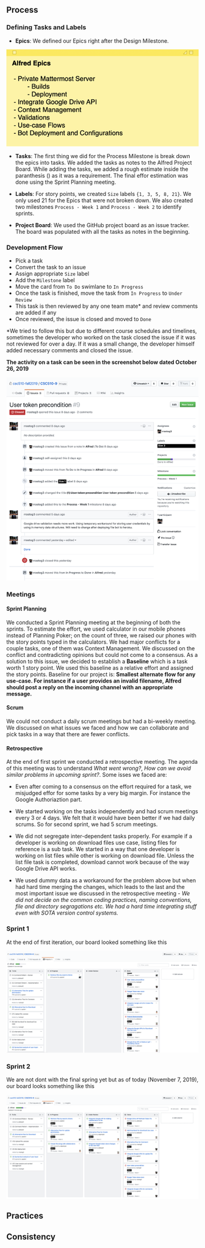 ## Process

### Defining Tasks and Labels

 - **Epics**: We defined our Epics right after the Design Milestone.
 
 ![Epics](img/Epics.png)
 
 - **Tasks**: The first thing we did for the Process Milestone is break down the epics into tasks. We added the tasks as notes to the Alfred Project Board. While adding the tasks, we added a rough estimate inside the paranthesis () as it was a requirement. The final effor estimation was done using the Sprint Planning meeting.
 
 - **Labels**: For story points, we created `Size` labels `{1, 3, 5, 8, 21}`. We only used 21 for the Epics that were not broken down. We also created two milestones `Process - Week 1` and `Process - Week 2` to identify sprints.
 
 - **Project Board**: We used the GitHub project board as an issue tracker. The board was populated with all the tasks as notes in the beginning.

### Development Flow

 - Pick a task
 - Convert the task to an issue
 - Assign appropriate `Size` label
 - Add the `Milestone` label
 - Move the card from `To Do` swimlane to `In Progress`
 - Once the task is finished, move the task from `In Progress` to `Under Review`
 - This task is then reviewed by any one team mate* and review comments are added if any
 - Once reviewed, the issue is closed and moved to `Done`

*We tried to follow this but due to different course schedules and timelines, sometimes the developer who worked on the task closed the issue if it was not reviewed for over a day. If it was a small change, the developer himself added necessary comments and closed the issue.

**The activity on a task can be seen in the screenshot below dated October 26, 2019**

![Timeline](img/task_timeline.png)
 
### Meetings

#### Sprint Planning

We conducted a Sprint Planning meeting at the beginning of both the sprints. To estimate the effort, we used calculator in our mobile phones instead of Planning Poker; on the count of three, we raised our phones with the story points typed in the calculators. We had major conflicts for a couple tasks, one of them was Context Management. We discussed on the conflict and contradicting opinions but could not come to a consensus. As a solution to this issue, we decided to establish a **Baseline** which is a task worth 1 story point. We used this baseline as a relative effort and assigned the story points. Baseline for our project is: **Smallest alternate flow for any use-case. For instance if a user provides an invalid filename, Alfred should post a reply on the incoming channel with an appropriate message.**
 
#### Scrum 

We could not conduct a daily scrum meetings but had a bi-weekly meeting. We discussed on what issues we faced and how we can collaborate and pick tasks in a way that there are fewer conflicts.
 
#### Retrospective

At the end of first sprint we conducted a retrospective meeting. The agenda of this meeting was to understand _What went wrong?_, _How can we avoid similar problems in upcoming sprint?_. Some isses we faced are:

 - Even after coming to a consensus on the effort required for a task, we misjudged effor for some tasks by a very big margin. For instance the Google Authoriaztion part.
 
 - We started working on the tasks independently and had scrum meetings every 3 or 4 days. We felt that it would have been better if we had daily scrums. So for second sprint, we had 5 scrum meetings.

 - We did not segregate inter-dependent tasks properly. For example if a developer is working on download files use case, listing files for reference is a sub task. We started in a way that one developer is working on list files while other is working on download file. Unless the list file task is completed, download cannot work because of the way Google Drive API works.
 
 - We used dummy data as a workaround for the problem above but when had hard time merging the changes, which leads to the last and the most important issue we discussed in the retrospective meeting - _We did not decide on the common coding practices, naming conventions, file and directory segragations etc. We had a hard time integrating stuff even with SOTA version control systems._
 
### Sprint 1

At the end of first iteration, our board looked something like this

![Board-1](img/board_1.png)

### Sprint 2

We are not dont with the final spring yet but as of today (November 7, 2019), our board looks something like this

![Board-2](img/board_2.png)


## Practices

## Consistency

